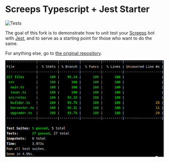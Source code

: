 # Screeps Typescript + Jest Starter

![Tests](https://github.com/eduter/screeps-typescript-jest-starter/workflows/Tests/badge.svg)

The goal of this fork is to demonstrate how to unit test your [Screeps](https://screeps.com/) bot with [Jest](https://jestjs.io/), and to serve as a starting point for those who want to do the same.

For anything else, go to [the original repository](https://github.com/screepers/screeps-typescript-starter).

![Test coverage result](coverage.png)
